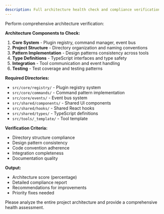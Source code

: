 ```yaml
---
description: Full architecture health check and compliance verification
---
```


Perform comprehensive architecture verification:

**Architecture Components to Check:**
1. **Core System** - Plugin registry, command manager, event bus
2. **Project Structure** - Directory organization and naming conventions
3. **Pattern Implementation** - Design patterns consistency across tools
4. **Type Definitions** - TypeScript interfaces and type safety
5. **Integration** - Tool communication and event handling
6. **Testing** - Test coverage and testing patterns

**Required Directories:**
- `src/core/registry/` - Plugin registry system
- `src/core/commands/` - Command pattern implementation
- `src/core/events/` - Event bus system
- `src/shared/components/` - Shared UI components
- `src/shared/hooks/` - Shared React hooks
- `src/shared/types/` - TypeScript definitions
- `src/tools/_template/` - Tool template

**Verification Criteria:**
- Directory structure compliance
- Design pattern consistency
- Code convention adherence
- Integration completeness
- Documentation quality

**Output:**
- Architecture score (percentage)
- Detailed compliance report
- Recommendations for improvements
- Priority fixes needed

Please analyze the entire project architecture and provide a comprehensive health assessment.